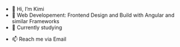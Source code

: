 - 👋 Hi, I’m Kimi
- 👀 Web Developement: Frontend Design and Build with Angular and similar Frameworks
- 🌱 Currently studying
<!--- - 💞️ I’m looking to collaborate on ... --->
- 📫 Reach me via Email

<!---
kimiannalena/kimiannalena is a ✨ special ✨ repository because its `README.md` (this file) appears on your GitHub profile.
You can click the Preview link to take a look at your changes.
--->
